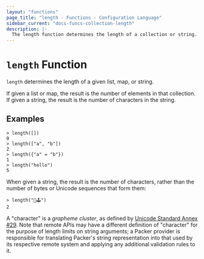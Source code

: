 ```yaml
---
layout: "functions"
page_title: "length - Functions - Configuration Language"
sidebar_current: "docs-funcs-collection-length"
description: |-
  The length function determines the length of a collection or string.
---
```


# `length` Function


`length` determines the length of a given list, map, or string.

If given a list or map, the result is the number of elements in that collection.
If given a string, the result is the number of characters in the string.

## Examples

```
> length([])
0
> length(["a", "b"])
2
> length({"a" = "b"})
1
> length("hello")
5
```

When given a string, the result is the number of characters, rather than the
number of bytes or Unicode sequences that form them:

```
> length("👾🕹️")
2
```

A "character" is a _grapheme cluster_, as defined by
[Unicode Standard Annex #29](http://unicode.org/reports/tr29/). Note that
remote APIs may have a different definition of "character" for the purpose of
length limits on string arguments; a Packer provider is responsible for
translating Packer's string representation into that used by its respective
remote system and applying any additional validation rules to it.
